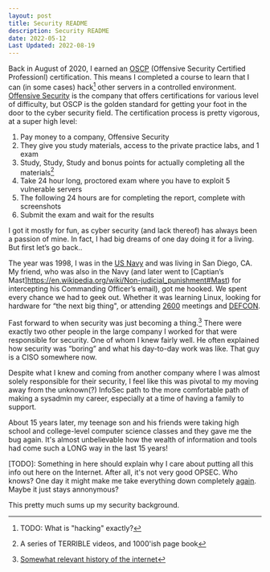 ```yaml
---
layout: post
title: Security README
description: Security README
date: 2022-05-12
Last Updated: 2022-08-19
---
```


Back in August of 2020, I earned an [OSCP](https://www.offensive-security.com/pwk-oscp/) (Offensive Security Certified Professionl) certification.  This means I completed a course to learn that I can (in some cases) hack[^1] other servers in a controlled environment.  [Offensive Security](https://www.offensive-security.com/) is the company that offers certifications for various level of difficulty, but OSCP is the golden standard for getting your foot in the door to the cyber security field.  The certification process is pretty vigorous, at a super high level:

1. Pay money to a company, Offensive Security
2. They give you study materials, access to the private practice labs, and 1 exam 
3. Study, Study, Study and bonus points for actually completing all the materials[^2]
4. Take 24 hour long, proctored exam where you have to exploit 5 vulnerable servers
5. The following 24 hours are for completing the report, complete with screenshots
6. Submit the exam and wait for the results 

I got it mostly for fun, as cyber security (and lack thereof) has always been a passion of mine.  In fact, I had big dreams of one day doing it for a living.  But first let’s go back..

The year was 1998, I was in the [US Navy](/life/In-the-navy/) and was living in San Diego, CA.  My friend, who was also in the Navy (and later went to [Captian’s Mast]https://en.wikipedia.org/wiki/Non-judicial_punishment#Mast) for intercepting his Commanding Officer’s email), got me hooked.  We spent every chance we had to geek out.  Whether it was learning Linux, looking for hardware for “the next big thing", or attending [2600](https://2600.com/) meetings and [DEFCON](https://www.defcon.org).

Fast forward to when security was just becoming a thing.[^3]  There were exactly two other people in the large company I worked for that were responsible for security.  One of whom I knew fairly well. He often explained how security was “boring” and what his day-to-day work was like.  That guy is a CISO somewhere now.  

Despite what I knew and coming from another company where I was almost solely responsible for their security, I feel like this was pivotal to my moving away from the unknown(?) InfoSec path to the more comfortable path of making a sysadmin my career, especially at a time of having a family to support.

About 15 years later, my teenage son and his friends were taking high school and college-level computer science classes and they gave me the bug again. It's almost unbelievable how the wealth of information and tools had come such a LONG way in the last 15 years!

[TODO]: Something in here should explain why I care about putting all this info out here on the Internet.  After all, it's not very good OPSEC.  Who knows? One day it might make me take everything down completely [again](/tech/code/how-my-site-works/).  Maybe it just stays annonymous?

This pretty much sums up my security background.  

[^1]: TODO: What is "hacking" exactly?
[^2]: A series of TERRIBLE videos, and 1000'ish page book
[^3]: [Somewhat relevant history of the internet](../musings/history-of-infosec-and-www.md)